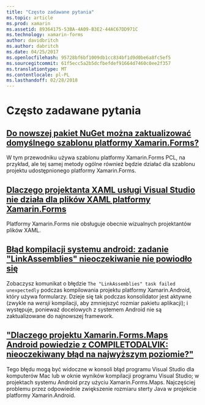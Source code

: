```yaml
---
title: "Często zadawane pytania"
ms.topic: article
ms.prod: xamarin
ms.assetid: 89364175-53BA-4A09-B3E2-44AC67DD971C
ms.technology: xamarin-forms
author: davidbritch
ms.author: dabritch
ms.date: 04/25/2017
ms.openlocfilehash: 95728bf6bf1009db1cc834bf1d9d0be6a8fc5ef5
ms.sourcegitcommit: 61f5ecc5a2b5dcfbefdef91664d7460c0ee2f357
ms.translationtype: MT
ms.contentlocale: pl-PL
ms.lasthandoff: 02/28/2018
---
```

# <a name="frequently-asked-questions"></a>Często zadawane pytania


## <a name="can-i-update-the-xamarinforms-default-template-to-a-newer-nuget-packageupdate-forms-templatemd"></a>[Do nowszej pakiet NuGet można zaktualizować domyślnego szablonu platformy Xamarin.Forms?](update-forms-template.md)
W tym przewodniku używa szablonu platformy Xamarin.Forms PCL, na przykład, ale tej samej metody ogólne również będzie działać dla szablonu projektu udostępnionego platformy Xamarin.Forms. 

## <a name="why-doesnt-the-visual-studio-xaml-designer-work-for-xamarinforms-xaml-filesforms-xaml-designermd"></a>[Dlaczego projektanta XAML usługi Visual Studio nie działa dla plików XAML platformy Xamarin.Forms](forms-xaml-designer.md)
Platformy Xamarin.Forms nie obsługuje obecnie wizualnych projektantów plików XAML.

## <a name="android-build-error-the-linkassemblies-task-failed-unexpectedlyandroid-linkassemblies-errormd"></a>[Błąd kompilacji systemu android: zadanie "LinkAssemblies" nieoczekiwanie nie powiodło się](android-linkassemblies-error.md)
Zobaczysz komunikat o błędzie `The "LinkAssemblies" task failed unexpectedly` podczas kompilowania projektu platformy Xamarin.Android, który używa formularzy. Dzieje się tak podczas konsolidator jest aktywne (zwykle na *wersji* kompilacji, aby zmniejszyć rozmiar pakietu aplikacji); i występuje, ponieważ docelowych z systemem Android nie są zaktualizowane do najnowszej framework. 


## <a name="why-does-my-xamarinformsmaps-android-project-fail-with-compiletodalvik--unexpected-top-level-errormaps-compiletodalvik-errormd"></a>["Dlaczego projektu Xamarin.Forms.Maps Android powiedzie z COMPILETODALVIK: nieoczekiwany błąd na najwyższym poziomie?"](maps-compiletodalvik-error.md)
Tego błędu mogą być widoczne w konsoli błąd programu Visual Studio dla komputerów Mac lub w oknie wyników kompilacji programu Visual Studio; w projektach systemu Android przy użyciu Xamarin.Forms.Maps. Najczęściej problemu przez odpowiednie zwiększenie rozmiaru sterty Java w projekcie platformy Xamarin.Android.

